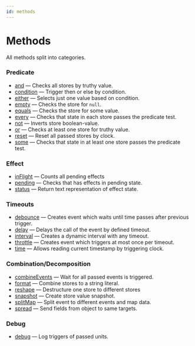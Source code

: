 ```yaml
---
id: methods
---
```


# Methods

All methods split into categories.

### Predicate

- [and](./and/readme.md) — Checks all stores by truthy value.
- [condition](./condition/readme.md) — Trigger then or else by condition.
- [either](./either/readme.md) — Selects just one value based on condition.
- [empty](./empty/readme.md) — Checks the store for `null`.
- [equals](./equals/readme.md) — Checks the store for some value.
- [every](./every/readme.md) — Checks that state in each store passes the predicate test.
- [not](./not/readme.md) — Inverts store boolean-value.
- [or](./or/readme.md) — Checks at least one store for truthy value.
- [reset](./reset/readme.md) — Reset all passed stores by clock.
- [some](./some/readme.md) — Checks that state in at least one store passes the predicate test.

### Effect

- [inFlight](./in-flight/readme.md) — Counts all pending effects
- [pending](./pending/readme.md) — Checks that has effects in pending state.
- [status](./status/readme.md) — Return text representation of effect state.

### Timeouts

- [debounce](./debounce/readme.md) — Creates event which waits until time passes after previous trigger.
- [delay](./delay/readme.md) — Delays the call of the event by defined timeout.
- [interval](./interval/readme.md) — Creates a dynamic interval with any timeout.
- [throttle](./throttle/readme.md) — Creates event which triggers at most once per timeout.
- [time](./time/readme.md) — Allows reading current timestamp by triggering clock.

### Combination/Decomposition

- [combineEvents](./combine-events/readme.md) — Wait for all passed events is triggered.
- [format](./format/readme.md) — Combine stores to a string literal.
- [reshape](./reshape/readme.md) — Destructure one store to different stores
- [snapshot](./snapshot/readme.md) — Create store value snapshot.
- [splitMap](./split-map/readme.md) — Split event to different events and map data.
- [spread](./spread/readme.md) — Send fields from object to same targets.

### Debug

- [debug](./debug/readme.md) — Log triggers of passed units.
